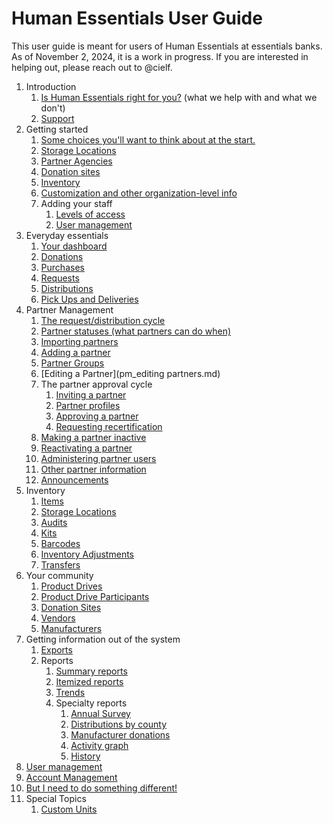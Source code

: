 # Human Essentials User Guide
This user guide is meant for users of Human Essentials at essentials banks.  As of November 2, 2024, it is a work in progress.  If you are interested in helping out, please reach out to @cielf.

1. Introduction
   1. [Is Human Essentials right for you?](intro_i.md) (what we help with and what we don't)
   2. [Support](intro_ii.md) 
2. Getting started
   1. [Some choices you'll want to think about at the start. ](getting_started_choices.md)
   2. [Storage Locations](getting_started_storage_locations.md)
   3. [Partner Agencies](getting_started_partners.md)
   4. [Donation sites](getting_started_donation_sites.md)
   5. [Inventory](getting_started_inventory.md)
   6. [Customization and other organization-level info](getting_started_customization.md)
   7. Adding your staff
      1. [Levels of access](getting_started_access_levels.md)
      2. [User management](getting_started_user_management.md)
3. Everyday essentials 
   1. [Your dashboard](essentials_dashboard.md)
   2. [Donations](essentials_donations.md)
   3. [Purchases](essentials_purchases.md)
   4. [Requests](essentials_requests.md)
   5. [Distributions](essentials_distributions.md)
   6. [Pick Ups and Deliveries](essentials_pick_ups.md)
4. Partner Management
   1. [The request/distribution cycle](pm_request_distribution_cycle.md)
   2. [Partner statuses (what partners can do when)](pm_partner_statuses.md)
   3. [Importing partners](pm_importing_partners.md)
   4. [Adding a partner](pm_adding_a_partner.md)
   5. [Partner Groups](pm_partner_groups.md)
   6. [Editing a Partner](pm_editing partners.md)
   7. The partner approval cycle 
      1. [Inviting a partner](pm_inviting_a_partner.md) 
      2. [Partner profiles](pm_partner_profiles.md) 
      3. [Approving a partner](pm_approving_a_partner.md)
      4. [Requesting recertification](pm_requesting_recertification.md)
   8. [Making a partner inactive](pm_making_a_partner_inactive.md)
   9. [Reactivating a partner](pm_parter_reactivation.md)
   10. [Administering partner users](pm_partner_user_admin.md)
   11. [Other partner information](pm_other_information.md)
   12. [Announcements](pm_announcements.md)
5. Inventory 
   1. [Items](inventory_items.md)
   2. [Storage Locations](inventory_storage_locations.md)
   2. [Audits](inventory_audits.md)
   3. [Kits](inventory_kits.md)
   4. [Barcodes](inventory_barcodes.md)
   5. [Inventory Adjustments](inventory_barcodes.md)
   6. [Transfers](inventory_transfers.md)
6. Your community
   1. [Product Drives](community_product_drives.md)
   2. [Product Drive Participants](community_product_drive_participants.md)
   2. [Donation Sites](community_donation_sites.md)
   3. [Vendors](community_vendors.md)
   4. [Manufacturers](community_manufacturers.md)
7. Getting information out of the system
   1. [Exports](exports.md)
   2. Reports
      1. [Summary reports](reports_summary_reports.md)
      2. [Itemized reports](reports_itemized_reports.md)
      3. [Trends](reports_trends.md)
      4. Specialty reports
         1. [Annual Survey](reports_annual_survey.md)
         2. [Distributions by county](reports_distribution_by_county.md)
         3. [Manufacturer donations](reports_manufacturers_donations.md)
         4. [Activity graph](reports_activity_graph.md)
         5. [History](reports_history.md)
8. [User management](user_management.md)
9. [Account Management](account_management.md)
10. [But I need to do something different!](asking_for_changes.md)
11. Special Topics
    1. [Custom Units](special_custom_units.md)
